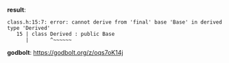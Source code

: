 **result**:
```
class.h:15:7: error: cannot derive from 'final' base 'Base' in derived type 'Derived'
   15 | class Derived : public Base
      |       ^~~~~~~
```
**godbolt**: https://godbolt.org/z/oqs7oK14j
